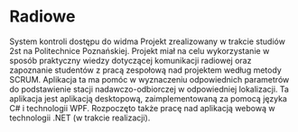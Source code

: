 # Radiowe
System kontroli dostępu do widma
Projekt zrealizowany w trakcie studiów 2st na Politechnice Poznańskiej. Projekt miał na celu wykorzystanie w sposób praktyczny wiedzy dotyczącej komunikacji radiowej oraz zapoznanie studentów z pracą zespołową nad projektem według metody SCRUM.
Aplikacja ta ma pomóc w wyznaczeniu odpowiednich parametrów do podstawienie stacji nadawczo-odbiorczej w odpowiedniej lokalizacji.
Ta aplikacja jest aplikacją desktopową, zaimplementowaną za pomocą języka C# i technologii WPF. 
Rozpoczęto także pracę nad aplikacją webową w technologii .NET (w trakcie realizacji).
